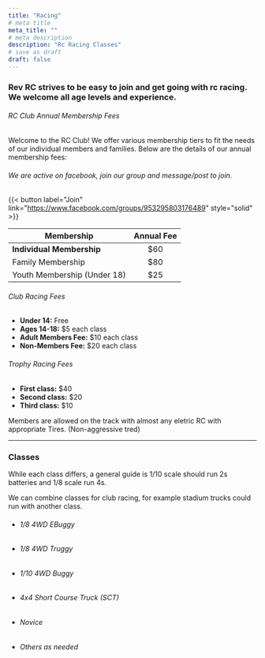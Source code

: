 ```yaml
---
title: "Racing"
# meta title
meta_title: ""
# meta description
description: "Rc Racing Classes"
# save as draft
draft: false
---
```


 
### Rev RC strives to be easy to join and get going with rc racing. We welcome all age levels and experience. 
###### RC Club Annual Membership Fees
Welcome to the RC Club! We offer various membership tiers to fit the needs of our individual members and families. Below are the details of our annual membership fees:

###### We are active on facebook, join our group and message/post to join.

{{< button label="Join" link="https://www.facebook.com/groups/953295803176489" style="solid" >}}


| Membership    |      Annual Fee    |  
| ------- | :--------: | 
| **Individual Membership**     | $60| 
| Family Membership     |   $80   |   
| Youth Membership (Under 18) |  $25    |    
   
 
###### Club Racing Fees 

- **Under 14:** Free
- **Ages 14-18:** $5 each class
- **Adult Members Fee:** $10 each class
- **Non-Members Fee:** $20 each class

###### Trophy Racing Fees 

- **First class:** $40
- **Second class:** $20 
- **Third class:** $10 


Members are allowed on the track with almost any eletric RC with appropriate Tires. (Non-aggressive tred)
<hr> 

### Classes
While each class differs, a general guide is 1/10 scale should run 2s batteries and 1/8 scale run 4s.

We can combine classes for club racing, for example stadium trucks could run with another class.

- ###### 1/8 4WD EBuggy
- ###### 1/8 4WD Truggy
- ###### 1/10 4WD Buggy
- ###### 4x4 Short Course Truck (SCT)
- ###### Novice
- ###### Others as needed



